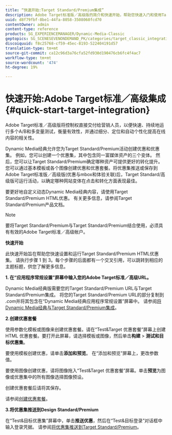 ```yaml
---
title: “快速开始:Target Standard/Premium集成”
description: Adobe Target标准版／高级版的简介和快速开始，帮助您快速入门和使用Target标准版／高级版集成技术。
uuid: d8f79fbf-8be1-44fa-8058-3508060fcd70
contentOwner: admin
content-type: reference
products: SG_EXPERIENCEMANAGER/Dynamic-Media-Classic
geptopics: SG_SCENESEVENONDEMAND_PK/categories/target_classic_integration
discoiquuid: f8c25768-cf59-45ec-8193-522404191d57
translation-type: tm+mt
source-git-commit: ca12c96d3a76cfa52fd930d190476cb6fc4f4ac7
workflow-type: tm+mt
source-wordcount: '474'
ht-degree: 19%

---
```



# 快速开始:Adobe Target标准／高级集成{#quick-start-target-integration}

Adobe Target标准／高级版将控制权直接交付给营销人员，以便快速、持续地运行多个A/B和多变量测试，衡量有效性，并通过细分、定位和自动个性化提高在线内容的相关性。

Dynamic Media经典允许您为Target Standard/Premium活动创建优惠和优惠集。 例如，您可以创建一个优惠集，其中包含同一富媒体资产的三个变体。 然后，您可以让Target Standard/Premium确定哪种资产可提供更好的转化提升。 您可以通过基本模板或各个图像创建优惠和优惠套餐。将优惠集推送或保存到Adobe Target标准版／高级版(优惠与mbox和体验关联)后，Target Standard/高级版可运行活动，以确定哪种网站变体在点击和转化方面表现最佳。

要更好地自定义动态Dynamic Media经典内容，请使用Target Standard/Premium HTML优惠。 有关更多信息，请参阅Target Standard/Premium产品文档。

>[!NOTE]
>
>要将Target Standard/Premium与Target Standard/Premium结合使用，必须具有有效的Adobe Target标准／高级帐户。

**快速开始**

此快速开始旨在帮助您快速设置和运行Target Standard/Premium HTML优惠集。 请执行步骤 1 到 3。每个步骤的后面都有一个交叉引用，可以跳转到相应的主题标题，供您了解更多信息。

**1. 在“应用程序常规设置”屏幕中输入您的Adobe Target标准／高级URL。**

Dynamic Media经典版需要您的Target Standard/Premium URL与Target Standard/Premium集成。 将您的Target Standard/Premium URL的部分复制到&#x200B;*.com*&#x200B;并将其包含在“Dynamic Media经典应用程序常规设置”屏幕中。 请参阅[将Dynamic Media经典与Target Standard/Premium集成](integrating-dmc-with-target.md#integrating-dmc-with-target)。

**2.创建优惠套餐**

使用参数化模板或图像来创建优惠套餐。请在“Test&amp;Target 优惠套餐”屏幕上创建 HTML 优惠套餐。要打开此屏幕，请选择模板或图像，然后单击&#x200B;**构建** > **测试和目标优惠集**。

要使用模板创建优惠，请单击&#x200B;**添加和预览**。 在“添加和预览”屏幕上，更改参数值。

要使用图像创建优惠，请将图像拖入“Test&amp;Target 优惠套餐”屏幕。单击&#x200B;**预览**&#x200B;为图像或优惠集中的所有图像选择图像预设。

创建优惠套餐后请将其保存。

请参阅[创建优惠套餐](creating-offer-set.md#creating_an_offer_set)。

**3.将优惠集推送到Design Standard/Premium**

在“Test&amp;目标优惠集”屏幕中，单击&#x200B;**推送优惠**，然后在“Test&amp;目标登录”对话框中输入登录凭据。 请参阅[将优惠集推送到Target Standard/Premium](pushing-offer-sets-target.md#pushing_offer_sets_to_target)。
